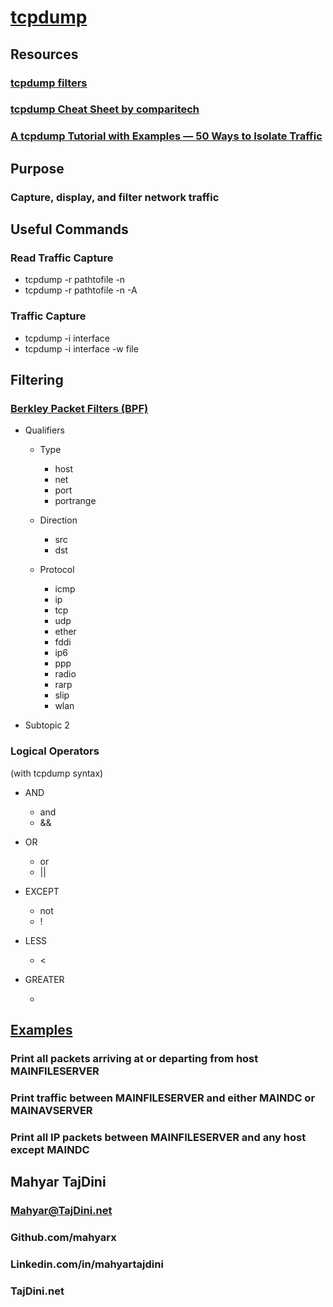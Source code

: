 # [tcpdump](https://www.tcpdump.org/manpages/tcpdump.1.html)

## Resources

### [tcpdump filters](http://alumni.cs.ucr.edu/~marios/ethereal-tcpdump.pdf)

### [tcpdump Cheat Sheet by comparitech](https://cdn.comparitech.com/wp-content/uploads/2019/06/tcpdump-cheat-sheet-1.pdf)

### [A tcpdump Tutorial with Examples — 50 Ways to Isolate Traffic](https://danielmiessler.com/study/tcpdump/)

## Purpose

### Capture, display, and filter network traffic

## Useful Commands

### Read Traffic Capture

- tcpdump -r pathtofile -n
- tcpdump -r pathtofile -n -A

### Traffic Capture

- tcpdump -i interface
- tcpdump -i interface -w file

## Filtering

### [Berkley Packet Filters (BPF)](https://en.wikipedia.org/wiki/Berkeley_Packet_Filter)

- Qualifiers

	- Type

		- host
		- net
		- port
		- portrange

	- Direction

		- src
		- dst

	- Protocol

		- icmp
		- ip
		- tcp
		- udp
		- ether
		- fddi
		- ip6
		- ppp
		- radio
		- rarp
		- slip
		- wlan

- Subtopic 2

### Logical Operators
(with tcpdump syntax)

- AND

	- and
	- &&

- OR

	- or
	- ||

- EXCEPT

	- not
	- !

- LESS

	- <

- GREATER

	- >

## [Examples](https://www.tcpdump.org/manpages/tcpdump.1.html#lbAF)

### Print all packets arriving at or departing from host MAINFILESERVER

### Print traffic between MAINFILESERVER and either MAINDC or MAINAVSERVER

### Print all IP packets between MAINFILESERVER and any host except MAINDC

## Mahyar TajDini

### Mahyar@TajDini.net

### Github.com/mahyarx

### Linkedin.com/in/mahyartajdini

### TajDini.net

